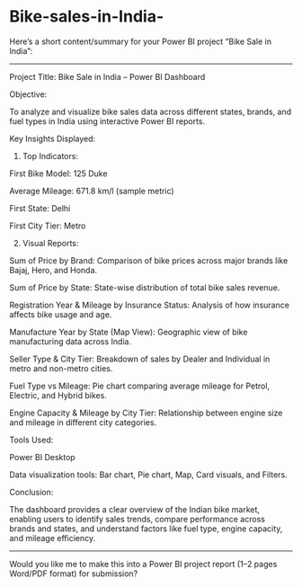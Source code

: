 # Bike-sales-in-India-
Here’s a short content/summary for your Power BI project “Bike Sale in India”:


---

Project Title: Bike Sale in India – Power BI Dashboard

Objective:

To analyze and visualize bike sales data across different states, brands, and fuel types in India using interactive Power BI reports.

Key Insights Displayed:

1. Top Indicators:

First Bike Model: 125 Duke

Average Mileage: 671.8 km/l (sample metric)

First State: Delhi

First City Tier: Metro



2. Visual Reports:

Sum of Price by Brand: Comparison of bike prices across major brands like Bajaj, Hero, and Honda.

Sum of Price by State: State-wise distribution of total bike sales revenue.

Registration Year & Mileage by Insurance Status: Analysis of how insurance affects bike usage and age.

Manufacture Year by State (Map View): Geographic view of bike manufacturing data across India.

Seller Type & City Tier: Breakdown of sales by Dealer and Individual in metro and non-metro cities.

Fuel Type vs Mileage: Pie chart comparing average mileage for Petrol, Electric, and Hybrid bikes.

Engine Capacity & Mileage by City Tier: Relationship between engine size and mileage in different city categories.




Tools Used:

Power BI Desktop

Data visualization tools: Bar chart, Pie chart, Map, Card visuals, and Filters.


Conclusion:

The dashboard provides a clear overview of the Indian bike market, enabling users to identify sales trends, compare performance across brands and states, and understand factors like fuel type, engine capacity, and mileage efficiency.


---

Would you like me to make this into a Power BI project report (1–2 pages Word/PDF format) for submission?
